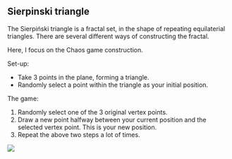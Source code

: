 ## Sierpinski triangle

The Sierpiński triangle is a fractal set, in the shape of repeating equilaterial triangles. There are several different ways of constructing the fractal.

Here, I focus on the Chaos game construction.

Set-up:
* Take 3 points in the plane, forming a triangle.
* Randomly select a point within the triangle as your initial position.

The game:
1. Randomly select one of the 3 original vertex points.
2. Draw a new point halfway between your current position and the selected vertex point. This is your new position.
3. Repeat the above two steps a lot of times.

![](https://github.com/karnavr/playground/blob/main/Sierpinski%20triangle/sierpinski.gif)
